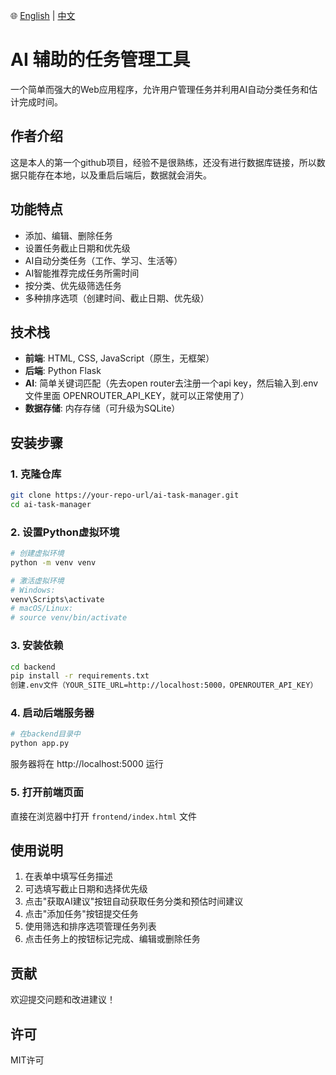  🌐 [English](README.md) | [中文](README_CN.md)
# AI 辅助的任务管理工具

一个简单而强大的Web应用程序，允许用户管理任务并利用AI自动分类任务和估计完成时间。

## 作者介绍
这是本人的第一个github项目，经验不是很熟练，还没有进行数据库链接，所以数据只能存在本地，以及重启后端后，数据就会消失。

## 功能特点

- 添加、编辑、删除任务
- 设置任务截止日期和优先级
- AI自动分类任务（工作、学习、生活等）
- AI智能推荐完成任务所需时间
- 按分类、优先级筛选任务
- 多种排序选项（创建时间、截止日期、优先级）

## 技术栈

- **前端**: HTML, CSS, JavaScript（原生，无框架）
- **后端**: Python Flask
- **AI**: 简单关键词匹配（先去open router去注册一个api key，然后输入到.env文件里面 OPENROUTER_API_KEY，就可以正常使用了）
- **数据存储**: 内存存储（可升级为SQLite）

## 安装步骤

### 1. 克隆仓库

```bash
git clone https://your-repo-url/ai-task-manager.git
cd ai-task-manager
```

### 2. 设置Python虚拟环境

```bash
# 创建虚拟环境
python -m venv venv

# 激活虚拟环境
# Windows:
venv\Scripts\activate
# macOS/Linux:
# source venv/bin/activate
```

### 3. 安装依赖

```bash
cd backend
pip install -r requirements.txt
创建.env文件（YOUR_SITE_URL=http://localhost:5000，OPENROUTER_API_KEY）
```

### 4. 启动后端服务器

```bash
# 在backend目录中
python app.py
```

服务器将在 http://localhost:5000 运行

### 5. 打开前端页面

直接在浏览器中打开 `frontend/index.html` 文件



## 使用说明

1. 在表单中填写任务描述
2. 可选填写截止日期和选择优先级
3. 点击"获取AI建议"按钮自动获取任务分类和预估时间建议
4. 点击"添加任务"按钮提交任务
5. 使用筛选和排序选项管理任务列表
6. 点击任务上的按钮标记完成、编辑或删除任务



## 贡献

欢迎提交问题和改进建议！

## 许可

MIT许可 
